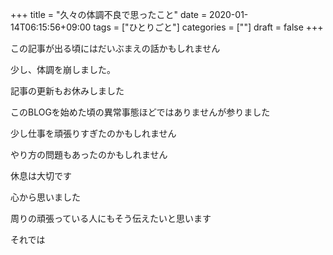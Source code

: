 +++
title = "久々の体調不良で思ったこと"
date = 2020-01-14T06:15:56+09:00
tags = ["ひとりごと"]
categories = [""]
draft = false
+++

この記事が出る頃にはだいぶまえの話かもしれません

少し、体調を崩しました。

記事の更新もお休みしました

このBLOGを始めた頃の異常事態ほどではありませんが参りました

少し仕事を頑張りすぎたのかもしれません

やり方の問題もあったのかもしれません

休息は大切です

心から思いました

周りの頑張っている人にもそう伝えたいと思います

それでは
